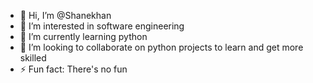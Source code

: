 - 👋 Hi, I’m @Shanekhan
- 👀 I’m interested in software engineering
- 🌱 I’m currently learning python
- 💞️ I’m looking to collaborate on python projects to learn and get more skilled 
- ⚡ Fun fact: There's no fun 

<!---
Shanekhan/Shanekhan is a ✨ special ✨ repository because its `README.md` (this file) appears on your GitHub profile.
You can click the Preview link to take a look at your changes.
--->
